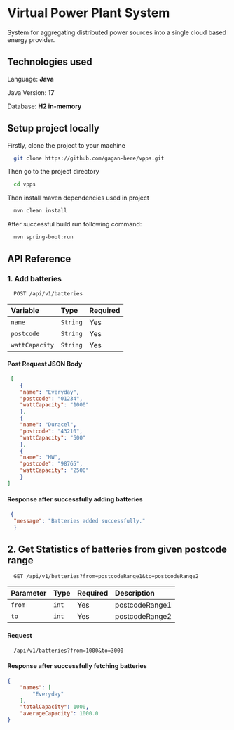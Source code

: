 
# Virtual Power Plant System

System for aggregating distributed power sources into
a single cloud based energy provider.

## Technologies used

Language: **Java**

Java Version: **17**

Database: **H2 in-memory**

## Setup project locally

Firstly, clone the project to your machine

```bash
  git clone https://github.com/gagan-here/vpps.git
```
Then go to the project directory

```bash
  cd vpps
```
Then install maven dependencies used in project

```bash
  mvn clean install
```
After successful build run following command:

```bash
  mvn spring-boot:run
```

## API Reference

### 1. Add batteries
```http
  POST /api/v1/batteries
```


| Variable | Type     | Required                |
| :-------- | :------- | :------------------------- |
| `name` | `String` |    Yes |
| `postcode` | `String` |  Yes|
| `wattCapacity` | `String` |  Yes|

#### Post Request JSON Body
```json
 [
    {
    "name": "Everyday",
    "postcode": "01234",
    "wattCapacity": "1000"
    },
    {
    "name": "Duracel",
    "postcode": "43210",
    "wattCapacity": "500"
    },
    {
    "name": "HW",
    "postcode": "98765",
    "wattCapacity": "2500"
    }
]

  ```
#### Response after successfully adding batteries
  ```json
   {
    "message": "Batteries added successfully."
    }
 ```

## 2. Get Statistics of batteries from given postcode range

```http
  GET /api/v1/batteries?from=postcodeRange1&to=postcodeRange2
```

| Parameter | Type     | Required | Description    |
| :-------- | :------- | :---------- |:---------------|
| `from`      | `int` |  Yes| postcodeRange1 |
| `to`      | `int` | Yes | postcodeRange2         |

#### Request

```http
  /api/v1/batteries?from=1000&to=3000
```

#### Response after successfully fetching batteries
```json
{
    "names": [
        "Everyday"
    ],
    "totalCapacity": 1000,
    "averageCapacity": 1000.0
}